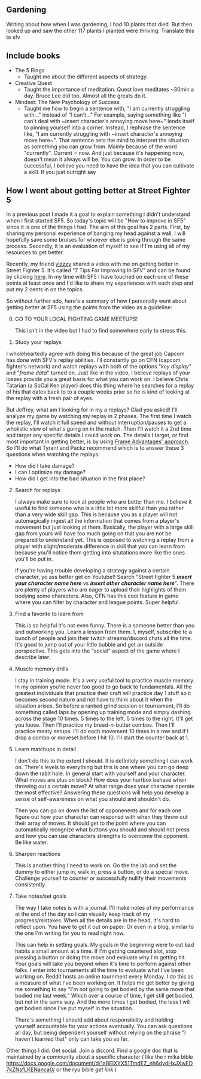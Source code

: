 ## Gardening
Writing about how when I was gardening, I had 10 plants that died.
But then looked up and saw the other 117 plants I planted were thriving.
Translate this to sfv

## Include books
 * The 5 Rings
     * Taught me about the different aspects of strategy.
 * Creative Quest
     * Taught the importance of meditation. Quest love meditates ~30min a day. Bruce Lee did too. Almost all the greats do it.
 * Mindset: The New Psychology of Success
     * Taught me how to begin a sentence with, "I am currently struggling with..." instead of "I can't..."
       For example, saying something like "I can't deal with ~insert character's annoying move here~" lends itself to pinning yourself into a corner. Instead, I rephrase the sentence like, "I am currently struggling with ~insert character's annoying move here~". That sentence sets the mind to interpret the situation as something you can grow from. Mainly because of the word "currently". Current = now. And just because it's happening now, doesn't mean it always will be. You can grow.
       In order to be successful, I believe you need to have the idea that you can cultivate a skill. If you just outright say

## How I went about getting better at Street Fighter 5

In a previous post I made it a goal to explain something I didn't understand when I first started SF5. So today's topic will be "How to improve in SF5" since it is one of the things I had. The aim of this goal has 2 parts. First, by sharing my personal experience of banging my head against a wall, I will hopefully save some bruises for whoever else is going through the same process. Secondly, it is an evaluation of myself to see if I'm using all of my resources to get better.

Recently, my friend [yizzzy](https://twitter.com/YichiYen) shared a video with me on getting better in Street Fighter 5. It's called "7 Tips For Improving In SFV" and can be found by clicking [here](https://www.youtube.com/watch?v=B7qFzQF9Iw8). In my time with SF5 I have touched on each one of these points at least once and I'd like to share my experiences with each step and put my 2 cents in on the topics.

So without further ado, here's a summary of how I personally went about getting better at SF5 using the points from the video as a guideline: 

0. GO TO YOUR LOCAL FIGHTING GAME MEETUPS!

    This isn't in the video but I had to find somewhere early to stress this.

1. Study your replays

  I wholeheartedly agree with doing this because of the great job Capcom has done with SFV's replay abilities. I'll constantly go on CFN (capcom fighter's network) and watch replays with both of the options "_key display_" and "_frame data_" turned on. Just like in the video, I believe replays of your losses provide you a great basis for what you can work on. I believe Chris Tatarian (a SoCal Ken player) does this thing where he searches for a replay of his that dates back to to a couple weeks prior so he is kind of looking at the replay with a fresh pair of eyes.
  
  But Jeffrey, what am I looking for in my a replays? Glad you asked! I'll analyze my game by watching my replay in 2 phases. The first time I watch the replay, I'll watch it full speed and without interruption/pauses to get a wholistic view of what's going on in the match. Then I'll watch it a 2nd time and target any specific details I could work on. The details I target, or find most important in getting better, is by using [Frame Advantages' approach](https://www.youtube.com/watch?v=SJV-K0rLOC0). So I'll do what Tyrant and Packz recommend which is to answer these 3 questions when watching the replays:
  * How did I take damage?
  * I can I optimize my damage?
  * How did I get into the bad situation in the first place?

2. Search for replays

    I always make sure to look at people who are better than me. I believe it useful to find someone who is a little bit more skillful than you rather than a very wide skill gap. This is because you as a player will not automagically ingest all the information that comes from a player's movement but just looking at them. Basically, the player with a large skill gap from yours will have too much going on that you are not be prepared to understand yet. This is opposed to watching a replay from a player with slight/moderate difference in skill that you can learn from because you'll notice them getting into situtations more like the ones you'll be put in.
    
    If you're having trouble developing a strategy against a certain character, yo ass better get on Youtube!! Search "Street fighter 5 _**insert your character name here**_ vs _**insert other character name here**_". There are plenty of players who are eager to upload their highlights of them bodying some characters. Also, CFN has this cool feature in game where you can filter by character and league points. Super helpful.
    
3. Find a favorite to learn from

    This is so helpful it's not even funny. There is a someone better than you and outworking you. Learn a lesson from them. I, myself, subscribe to a bunch of people and join their twitch streams/discord chats all the time. It's good to jump out of your little bubble and get an outside perspective. This gets into the "social" aspect of the game where I describe later.

4. Muscle memory drills

    I stay in training mode. It's a very useful tool to practice muscle memory. In my opinion you're never too good to go back to fundamentals. All the greatest individuals that practice their craft will practice day 1 stuff so it becomes second nature and not have to think about it when the situation arises. So before a ranked grind session or tournament, I'll do something called laps by opening up training mode and simply dashing across the stage 10 times. 5 times to the left, 5 times to the right. It'll get you loose. Then I'll practice my bread-n-butter combos. Then I'll practice meaty setups. I'll do each movement 10 times in a row and if I drop a combo or moveset before I hit 10, I'll start the counter back at 1.

5. Learn matchups in detail

    I don't do this to the extent I should. It is definitely something I can work on. There's levels to everything but this is one where you can go deep down the rabit hole. In general start with yourself and your character. What moves are plus on block? How does your hurtbox behave when throwing out a certain move? At what range does your character operate the most effective? Answering these questions will help you develop a sense of self-awareness on what you should and shouldn't do.
    
    Then you can go on down the list of opponenents and for each one figure out how your character can responsd with when they throw out their array of moves. It should get to the point where you can automatically recognize what buttons you should and should not press and how you can use characters strengths to overcome the opponent. Be like water.

6. Sharpen reactions

    This is another thing I need to work on. Go the the lab and set the dummy to either jump in, walk in, press a button, or do a special move. Challenge yourself to counter or successfully nullify their movements consistently.

7. Take notes/set goals

    The way I take notes is with a journal. I'll make notes of my performance at the end of the day so I can visually keep track of my progress/mistakes. When all the details are in the head, it's hard to reflect upon. You have to get it out on paper. Or even in a blog, similar to the one I'm writing for you to read right now.
    
    This can help in setting goals. My goals in the beginning were to cut bad habits a small amount at a time. If I'm getting countered alot, stop pressing a button or doing the move and evaluate why I'm getting hit. Your goals will take you beyond when it's time to perform against other folks. I enter into tournaments all the time to evaluate what I've been working on. Reddit hosts an online tournment every Monday. I do this as a measure of what I've been working on. It helps me get better by giving me something to say "I'm not going to get bodied by the same move that bodied me last week." Which over a course of time, I get still get bodied, but not in the same way. And the more times I get bodied, the less I will get bodied since I've put myself in the situation.
    
    There's something I should add about responsibility and holding yourself accountable for your actions eventually. You can ask questions all day, but being dependent yourself without relying on the phrase "I haven't learned that" only can take you so far.
    
Other things I did. Get social. Join a discord. Find a google doc that is maintained by a community about a specific character ( like the r mika bible https://docs.google.com/document/d/1aBEIXYX51TmdEZ_nh6dydHxJXwED7kZNsfLKENanca0/ or the ryu bible _get link_ )
